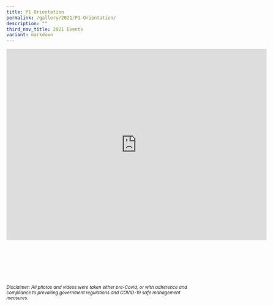 ```yaml
---
title: P1 Orientation
permalink: /gallery/2021/P1-Orientation/
description: ""
third_nav_title: 2021 Events
variant: markdown
---
```

<iframe allowfullscreen="true" height="499" width="680" frameborder="0" src="https://docs.google.com/presentation/d/e/2PACX-1vST-G7rrv31iIrPTIMdlAmO5iU6D113RV_C-j8A31OxoaB4FFv9NXOfM2cACNuwxHeBbtN7lrUO6khH/embed?start=true&amp;loop=true&amp;delayms=3000"></iframe>

<br><br><br><br><br><br>
<sup>_Disclaimer: All photos and videos were taken either pre-Covid, or with adherence and compliance to prevailing government regulations and COVID-19 safe management measures._</sup>